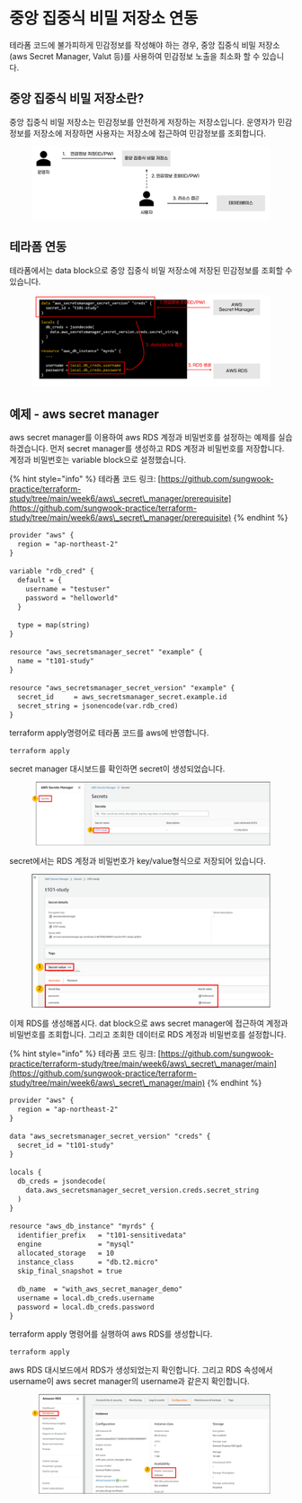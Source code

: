 # 중앙 집중식 비밀 저장소 연동

테라폼 코드에 불가피하게 민감정보를 작성해야 하는 경우, 중앙 집중식 비밀 저장소(aws Secret Manager, Valut 등)를 사용하여 민감정보 노출을 최소화 할 수 있습니다.



## 중앙 집중식 비밀 저장소란?

중앙 집중식 비밀 저장소는 민감정보를 안전하게 저장하는 저장소입니다. 운영자가 민감정보를 저장소에 저장하면 사용자는 저장소에 접근하여 민감정보를 조회합니다.

<figure><img src="../../.gitbook/assets/image (4).png" alt=""><figcaption></figcaption></figure>



## 테라폼 연동

테라폼에서는 data block으로 중앙 집중식 비밀 저장소에 저장된 민감정보를 조회할 수 있습니다.

<figure><img src="../../.gitbook/assets/image (8).png" alt=""><figcaption></figcaption></figure>



## 예제 - aws secret manager

aws secret manager를 이용하여 aws RDS 계정과 비밀번호를 설정하는 예제를 실습하겠습니다. 먼저 secret manager를 생성하고 RDS 계정과 비밀번호를 저장합니다. 계정과 비밀번호는 variable block으로 설정했습니다.

{% hint style="info" %}
테라폼 코드 링크: [https://github.com/sungwook-practice/terraform-study/tree/main/week6/aws\_secret\_manager/prerequisite](https://github.com/sungwook-practice/terraform-study/tree/main/week6/aws\_secret\_manager/prerequisite)
{% endhint %}

```hcl
provider "aws" {
  region = "ap-northeast-2"
}

variable "rdb_cred" {
  default = {
    username = "testuser"
    password = "helloworld"
  }

  type = map(string)
}

resource "aws_secretsmanager_secret" "example" {
  name = "t101-study"
}

resource "aws_secretsmanager_secret_version" "example" {
  secret_id     = aws_secretsmanager_secret.example.id
  secret_string = jsonencode(var.rdb_cred)
}
```



terraform apply명령어로 테라폼 코드를 aws에 반영합니다.

```
terraform apply
```



secret manager 대시보드를 확인하면 secret이 생성되었습니다.

<figure><img src="../../.gitbook/assets/image.png" alt=""><figcaption></figcaption></figure>



secret에서는 RDS 계정과 비밀번호가 key/value형식으로 저장되어 있습니다.

<figure><img src="../../.gitbook/assets/image (16).png" alt=""><figcaption></figcaption></figure>



이제 RDS를 생성해봅시다. dat block으로 aws secret manager에 접근하여 계정과 비밀번호를 조회합니다. 그리고 조회한 데이터로 RDS 계정과 비밀번호를 설정합니다.

{% hint style="info" %}
테라폼 코드 링크: [https://github.com/sungwook-practice/terraform-study/tree/main/week6/aws\_secret\_manager/main](https://github.com/sungwook-practice/terraform-study/tree/main/week6/aws\_secret\_manager/main)
{% endhint %}

```hcl
provider "aws" {
  region = "ap-northeast-2"
}

data "aws_secretsmanager_secret_version" "creds" {
  secret_id = "t101-study"
}

locals {
  db_creds = jsondecode(
    data.aws_secretsmanager_secret_version.creds.secret_string
  )
}

resource "aws_db_instance" "myrds" {
  identifier_prefix   = "t101-sensitivedata"
  engine              = "mysql"
  allocated_storage   = 10
  instance_class      = "db.t2.micro"
  skip_final_snapshot = true

  db_name  = "with_aws_secret_manager_demo"
  username = local.db_creds.username
  password = local.db_creds.password
}
```



terraform apply 명령어를 실행하여 aws RDS를 생성합니다.

```
terraform apply
```



aws RDS 대시보드에서 RDS가 생성되었는지 확인합니다. 그리고 RDS 속성에서 username이 aws secret manager의 username과 같은지 확인합니다.

<figure><img src="../../.gitbook/assets/image (2).png" alt=""><figcaption></figcaption></figure>


